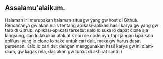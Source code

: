 ## Assalamu'alaikum.

Halaman ini merupakan halaman situs gw yang gw host di Github. Rencananya gw akan nulis tentang aplikasi-aplikasi hasil karya gw yang gw taro di Github. Aplikasi-aplikasi tersebut kalo lo suka lo dapat clone aja langsung, dan lo lakukan utak atik source code nya, tapi jangan lupa kalo aplikasi yang lo clone lo pake untuk cari duit, maka gw harus dapat persenan. Kalo lo cari duit dengan menggunakan hasil karya gw ini diam-diam, gw kagak rela, dan akan gw tuntut di akhirat nanti :)

